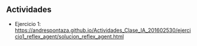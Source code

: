 ## Actividades

* Ejercicio 1: https://andrespontaza.github.io/Actividades_Clase_IA_201602530/ejercicio1_reflex_agent/solucion_reflex_agent.html
